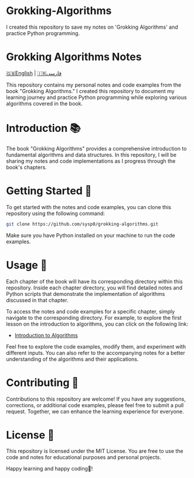 # Grokking-Algorithms
I created this repository to save my notes on 'Grokking Algorithms' and practice Python programming.

# Grokking Algorithms Notes
[ 🇬🇧English](https://github.com/sysp0/Grokking-Algorithms/blob/main/README.md) | [🇮🇷فارسی](https://github.com/sysp0/Grokking-Algorithms/blob/main/README_FA.md)

This repository contains my personal notes and code examples from the book "Grokking Algorithms." I created this repository to document my learning journey and practice Python programming while exploring various algorithms covered in the book.

# Introduction 📚
The book "Grokking Algorithms" provides a comprehensive introduction to fundamental algorithms and data structures. In this repository, I will be sharing my notes and code implementations as I progress through the book's chapters.

# Getting Started 🚀
To get started with the notes and code examples, you can clone this repository using the following command:

```bash
git clone https://github.com/sysp0/grokking-algorithms.git
```
Make sure you have Python installed on your machine to run the code examples.

# Usage 🌟
Each chapter of the book will have its corresponding directory within this repository. Inside each chapter directory, you will find detailed notes and Python scripts that demonstrate the implementation of algorithms discussed in that chapter.

To access the notes and code examples for a specific chapter, simply navigate to the corresponding directory. For example, to explore the first lesson on the introduction to algorithms, you can click on the following link:

- [Introduction to Algorithms](https://github.com/sysp0/Grokking-Algorithms/blob/main/En/1-introduction_to_algorithms.md)

Feel free to explore the code examples, modify them, and experiment with different inputs. You can also refer to the accompanying notes for a better understanding of the algorithms and their applications.


# Contributing 🌱
Contributions to this repository are welcome! If you have any suggestions, corrections, or additional code examples, please feel free to submit a pull request. Together, we can enhance the learning experience for everyone.

# License 📄
This repository is licensed under the MIT License. You are free to use the code and notes for educational purposes and personal projects.

Happy learning and happy coding🥳!

